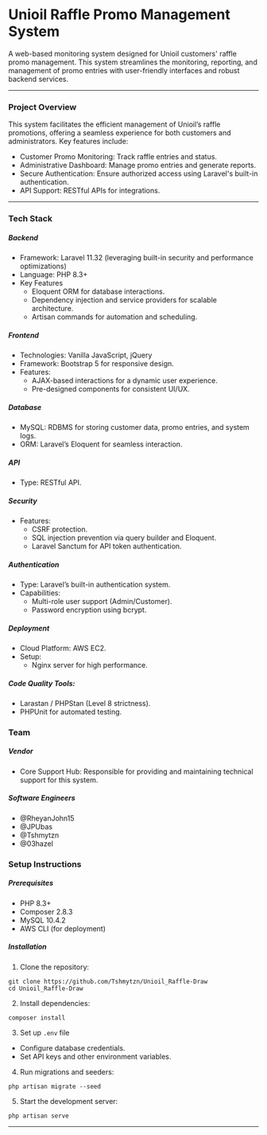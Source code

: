 # Unioil Raffle Promo Management System

A web-based monitoring system designed for Unioil customers' raffle promo management. This system streamlines the monitoring, reporting, and management of promo entries with user-friendly interfaces and robust backend services.

---

### Project Overview

This system facilitates the efficient management of Unioil’s raffle promotions, offering a seamless experience for both customers and administrators. Key features include:

- Customer Promo Monitoring: Track raffle entries and status.
- Administrative Dashboard: Manage promo entries and generate reports.
- Secure Authentication: Ensure authorized access using Laravel's built-in authentication.
- API Support: RESTful APIs for integrations.

---

### Tech Stack

##### Backend
- Framework: Laravel 11.32 (leveraging built-in security and performance optimizations)
- Language: PHP 8.3+
- Key Features
    - Eloquent ORM for database interactions.
    - Dependency injection and service providers for scalable architecture.
    - Artisan commands for automation and scheduling.

##### Frontend
- Technologies: Vanilla JavaScript, jQuery
- Framework: Bootstrap 5 for responsive design.
- Features:
    - AJAX-based interactions for a dynamic user experience.
    - Pre-designed components for consistent UI/UX.

##### Database
- MySQL: RDBMS for storing customer data, promo entries, and system logs.
- ORM: Laravel’s Eloquent for seamless interaction.

##### API
- Type: RESTful API.

##### Security
- Features:
    - CSRF protection.
    - SQL injection prevention via query builder and Eloquent.
    - Laravel Sanctum for API token authentication.

##### Authentication
- Type: Laravel’s built-in authentication system.
- Capabilities:
    - Multi-role user support (Admin/Customer).
    - Password encryption using bcrypt.

##### Deployment
- Cloud Platform: AWS EC2.
- Setup:
    - Nginx server for high performance.

##### Code Quality Tools:
- Larastan / PHPStan (Level 8 strictness).
- PHPUnit for automated testing.

### Team

##### Vendor
- Core Support Hub: Responsible for providing and maintaining technical support for this system.

##### Software Engineers
 - @RheyanJohn15
 - @JPUbas
 - @Tshmytzn
 - @03hazel

### Setup Instructions

##### Prerequisites
- PHP 8.3+
- Composer 2.8.3
- MySQL 10.4.2
- AWS CLI (for deployment)

##### Installation
1. Clone the repository:
```
git clone https://github.com/Tshmytzn/Unioil_Raffle-Draw
cd Unioil_Raffle-Draw
```
2. Install dependencies:
```
composer install
```
3. Set up `.env` file
- Configure database credentials.
- Set API keys and other environment variables.
4. Run migrations and seeders:
```
php artisan migrate --seed
```
5. Start the development server:
```
php artisan serve
```

---
